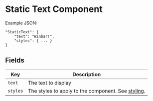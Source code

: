 # Static Text Component

Example JSON:

```
"StaticText": {
    "text": "Winbar!",
    "styles": { ... }
}
```

## Fields

| Key      | Description                                                         |
| -------- | ------------------------------------------------------------------- |
| `text`   | The text to display                                                 |
| `styles` | The styles to apply to the component. See [styling](../styling.md). |
